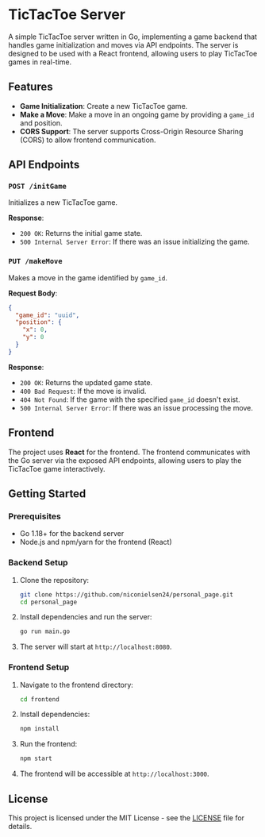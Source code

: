 
# TicTacToe Server

A simple TicTacToe server written in Go, implementing a game backend that handles game initialization and moves via API endpoints. The server is designed to be used with a React frontend, allowing users to play TicTacToe games in real-time.

## Features

- **Game Initialization**: Create a new TicTacToe game.
- **Make a Move**: Make a move in an ongoing game by providing a `game_id` and position.
- **CORS Support**: The server supports Cross-Origin Resource Sharing (CORS) to allow frontend communication.

## API Endpoints

### `POST /initGame`

Initializes a new TicTacToe game.

**Response**: 
- `200 OK`: Returns the initial game state.
- `500 Internal Server Error`: If there was an issue initializing the game.

### `PUT /makeMove`

Makes a move in the game identified by `game_id`.

**Request Body**:
```json
{
  "game_id": "uuid",
  "position": {
    "x": 0,
    "y": 0
  }
}
```

**Response**:
- `200 OK`: Returns the updated game state.
- `400 Bad Request`: If the move is invalid.
- `404 Not Found`: If the game with the specified `game_id` doesn't exist.
- `500 Internal Server Error`: If there was an issue processing the move.

## Frontend

The project uses **React** for the frontend. The frontend communicates with the Go server via the exposed API endpoints, allowing users to play the TicTacToe game interactively.

## Getting Started

### Prerequisites

- Go 1.18+ for the backend server
- Node.js and npm/yarn for the frontend (React)

### Backend Setup

1. Clone the repository:
   ```bash
   git clone https://github.com/niconielsen24/personal_page.git
   cd personal_page
   ```

2. Install dependencies and run the server:
   ```bash
   go run main.go
   ```

3. The server will start at `http://localhost:8080`.

### Frontend Setup

1. Navigate to the frontend directory:
   ```bash
   cd frontend
   ```

2. Install dependencies:
   ```bash
   npm install
   ```

3. Run the frontend:
   ```bash
   npm start
   ```

4. The frontend will be accessible at `http://localhost:3000`.

## License

This project is licensed under the MIT License - see the [LICENSE](LICENSE) file for details.
